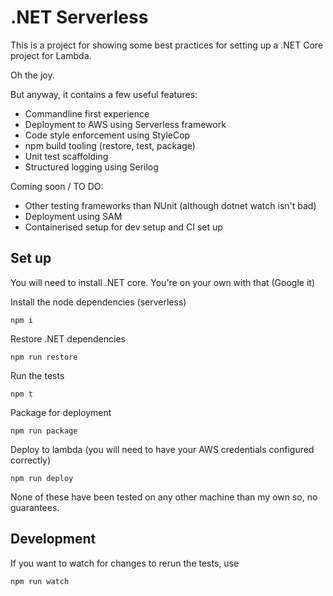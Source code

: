# .NET Serverless

This is a project for showing some best practices for setting up a .NET Core project for Lambda.

Oh the joy.

But anyway, it contains a few useful features:

  * Commandline first experience
  * Deployment to AWS using Serverless framework
  * Code style enforcement using StyleCop
  * npm build tooling (restore, test, package)
  * Unit test scaffolding
  * Structured logging using Serilog

Coming soon / TO DO:

  * Other testing frameworks than NUnit (although dotnet watch isn't bad)
  * Deployment using SAM
  * Containerised setup for dev setup and CI set up

## Set up

You will need to install .NET core. You're on your own with that (Google it)

Install the node dependencies (serverless)

    npm i

Restore .NET dependencies

    npm run restore

Run the tests

    npm t

Package for deployment

    npm run package

Deploy to lambda (you will need to have your AWS credentials configured correctly)

    npm run deploy

None of these have been tested on any other machine than my own so, no guarantees.

## Development

If you want to watch for changes to rerun the tests, use

    npm run watch